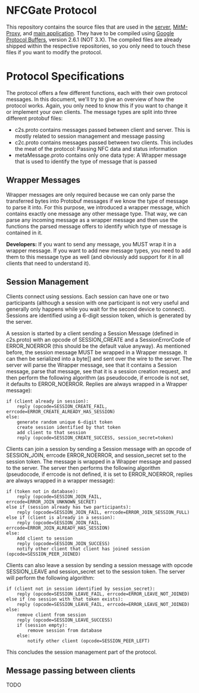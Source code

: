# NFCGate Protocol
This repository contains the source files that are used in the [server](https://github.com/nfcgate/server), [MitM-Proxy](https://github.com/nfcgate/mitm), and [main application](https://github.com/nfcgate/nfcgate). They have to be compiled using [Google Protocol Buffers](https://github.com/google/protobuf/), version 2.6.1 (NOT 3.X). The compiled files are already shipped within the respective repositories, so you only need to touch these files if you want to modify the protocol.

# Protocol Specifications
The protocol offers a few different functions, each with their own protocol messages. In this document, we'll try to give an overview of how the protocol works. Again, you only need to know this if you want to change it or implement your own clients. The message types are split into three different protobuf files:
- c2s.proto contains messages passed between client and server. This is mostly related to session management and message passing
- c2c.proto contains messages passed between two clients. This includes the meat of the protocol: Passing NFC data and status information
- metaMessage.proto contains only one data type: A Wrapper message that is used to identify the type of message that is passed

## Wrapper Messages
Wrapper messages are only required because we can only parse the transferred bytes into Protobuf messages if we know the type of message to parse it into. For this purpose, we introduced a wrapper message, which contains exactly one message any other message type. That way, we can parse any incoming message as a wrapper message and then use the functions the parsed message offers to identify which type of message is contained in it.

**Developers:** If you want to send any message, you MUST wrap it in a wrapper message. If you want to add new message types, you need to add them to this message type as well (and obviously add support for it in all clients that need to understand it).

## Session Management
Clients connect using sessions. Each session can have one or two participants (although a session with one participant is not very useful and generally only happens while you wait for the second device to connect). Sessions are identified using a 6-digit session token, which is generated by the server.

A session is started by a client sending a Session Message (defined in c2s.proto) with an opcode of SESSION_CREATE and a SessionErrorCode of ERROR_NOERROR (this should be the default value anyway). As mentioned before, the session message MUST be wrapped in a Wrapper message. It can then be serialized into a byte[] and sent over the wire to the server. The server will parse the Wrapper message, see that it contains a Session message, parse that message, see that it is a session creation request, and then perform the following algorithm (as pseudocode, if errcode is not set, it defaults to ERROR_NOERROR. Replies are always wrapped in a Wrapper message):

    if (client already in session):
        reply (opcode=SESSION_CREATE_FAIL, errcode=ERROR_CREATE_ALREADY_HAS_SESSION)
    else:
        generate random unique 6-digit token
        create session identified by that token
        add client to that session
        reply (opcode=SESSION_CREATE_SUCCESS, session_secret=token)

Clients can join a session by sending a Session message with an opcode of SESSION_JOIN, errcode ERROR_NOERROR, and session_secret set to the session token. The message is wrapped in a Wrapper message and passed to the server. The server then performs the following algorithm (pseudocode, if errcode is not defined, it is set to ERROR_NOERROR, replies are always wrapped in a wrapper message):

    if (token not in database):
        reply (opcode=SESSION_JOIN_FAIL, errcode=ERROR_JOIN_UNKNOWN_SECRET)
    else if (session already has two participants):
        reply (opcode=SESSION_JOIN_FAIL, errcode=ERROR_JOIN_SESSION_FULL)
    else if (client is already in a session):
        reply (opcode=SESSION_JOIN_FAIL, errcode=ERROR_JOIN_ALREADY_HAS_SESSION)
    else:
        Add client to session
        reply (opcode=SESSION_JOIN_SUCCESS)
        notify other client that client has joined session (opcode=SESSION_PEER_JOINED)

Clients can also leave a session by sending a session message with opcode SESSION_LEAVE and session_secret set to the session token. The server will perform the following algorithm:

    if (client not in session identified by session_secret):
        reply (opcode=SESSION_LEAVE_FAIL, errcode=ERROR_LEAVE_NOT_JOINED)
    else if (no session with that token exists):
        reply (opcode=SESSION_LEAVE_FAIL, errcode=ERROR_LEAVE_NOT_JOINED)
    else:
        remove client from session
        reply (opcode=SESSION_LEAVE_SUCCESS)
        if (session empty):
            remove session from database
        else:
            notify other client (opcode=SESSION_PEER_LEFT)

This concludes the session management part of the protocol.

## Message passing between clients
TODO